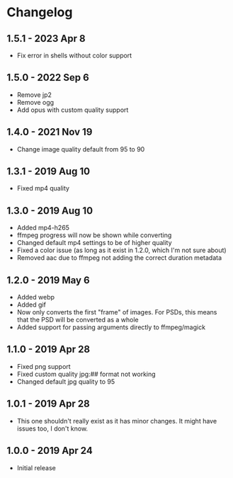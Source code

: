 # Changelog

## 1.5.1 - 2023 Apr 8
- Fix error in shells without color support

## 1.5.0 - 2022 Sep 6
- Remove jp2
- Remove ogg
- Add opus with custom quality support

## 1.4.0 - 2021 Nov 19
- Change image quality default from 95 to 90

## 1.3.1 - 2019 Aug 10
- Fixed mp4 quality

## 1.3.0 - 2019 Aug 10
- Added mp4-h265
- ffmpeg progress will now be shown while converting
- Changed default mp4 settings to be of higher quality
- Fixed a color issue (as long as it exist in 1.2.0, which I'm not sure about)
- Removed aac due to ffmpeg not adding the correct duration metadata

## 1.2.0 - 2019 May 6
- Added webp
- Added gif
- Now only converts the first "frame" of images. For PSDs, this means that the PSD will be converted as a whole
- Added support for passing arguments directly to ffmpeg/magick

## 1.1.0 - 2019 Apr 28
- Fixed png support
- Fixed custom quality jpg:## format not working
- Changed default jpg quality to 95

## 1.0.1 - 2019 Apr 28
- This one shouldn't really exist as it has minor changes. It might have issues too, I don't know.

## 1.0.0 - 2019 Apr 24
- Initial release
